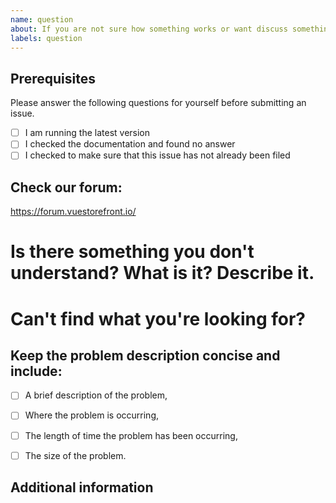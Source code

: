 ```yaml
---
name: question
about: If you are not sure how something works or want discuss something just describe your doubts.
labels: question
---
```


## Prerequisites

Please answer the following questions for yourself before submitting an issue. 
- [ ] I am running the latest version
- [ ] I checked the documentation and found no answer
- [ ] I checked to make sure that this issue has not already been filed

## Check our forum:
https://forum.vuestorefront.io/

# Is there something you don't understand? What is it? Describe it.	
<!-- Describe your problem and gather background information. -->

# Can't find what you're looking for?
<!-- Let us know what information you need. -->



## Keep the problem description concise and include:
- [ ] A brief description of the problem,
- [ ] Where the problem is occurring,
- [ ] The length of time the problem has been occurring,
- [ ] The size of the problem.


## Additional information
<!-- If you think that any additional information would be useful please provide them here. -->


